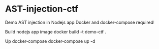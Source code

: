 # AST-injection-ctf
Demo AST injection in Nodejs app
Docker and docker-compose required!

Build nodejs app image
docker build -t demo-ctf .

Up docker-compose
docker-compose up -d
